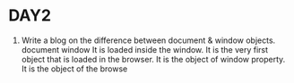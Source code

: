 # DAY2
1) Write a blog on the difference between document & window objects.
         document	                                              window
It is loaded inside the window.	               It is the very first object that is loaded in the browser.
It is the object of window property.           It is the object of the browse 
